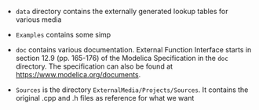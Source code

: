  - `data` directory contains the externally generated lookup tables for various media

 - `Examples` contains some simp
 
 - `doc` contains various documentation. External Function Interface starts in section 12.9 (pp. 165-176) of the Modelica Specification in the `doc` directory. The specification can also be found at https://www.modelica.org/documents.
 
 - `Sources` is the directory `ExternalMedia/Projects/Sources`. It contains the original .cpp and .h files as reference for what we want